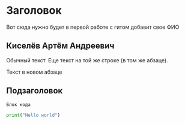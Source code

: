 # Заголовок

Вот сюда нужно будет в первой работе с гитом добавит свое ФИО

## Киселёв Артём Андреевич

Обычный текст.
Еще текст на той же строке (в том же абзаце).

Текст в новом абзаце

## Подзаголовок

```
Блок кода
```

```python
print("Hello world")
```